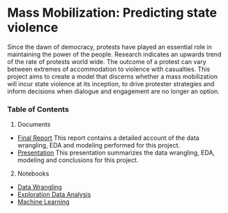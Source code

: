 # Mass Mobilization: Predicting state violence

Since the dawn of democracy, protests have played an essential role in maintaining the power of the people. Research indicates  an upwards trend  of the rate of protests world wide. The outcome of a protest can vary between extremes of accommodation to violence with casualties. 
This project aims to create a model that discerns whether a mass mobilization will incur state violence at its inception, to drive protester strategies and inform decisions when dialogue and engagement are no longer an option.
### Table of Contents

1. Documents
  * [Final Report](https://github.com/montealj/Springboard/blob/master/Capstone_Two/Mass_Mobilization_Report.pdf)
  This report contains a detailed account of the data wrangling, EDA and modeling performed for this project.
  * [Presentation](https://github.com/montealj/Springboard/blob/master/Capstone_Two/Mass_Mobilization_Project_Presentation.pdf)
  This presentation summarizes the data wrangling, EDA, modeling and conclusions for this project. 
2. Notebooks
  * [Data Wrangling](https://github.com/montealj/Springboard/blob/master/Capstone_Two/Mass_Mobilization/Capstone_Two_MM_Data_Wrangling_JM.ipynb)
  * [Exploration Data Analysis](https://github.com/montealj/Springboard/blob/master/Capstone_Two/Mass_Mobilization/Capstone_Two_MM_EDA_JM.ipynb)
  * [Machine Learning](https://github.com/montealj/Springboard/blob/master/Capstone_Two/Mass_Mobilization/Capstone_Two_MM_Modeling_JM.ipynb)
